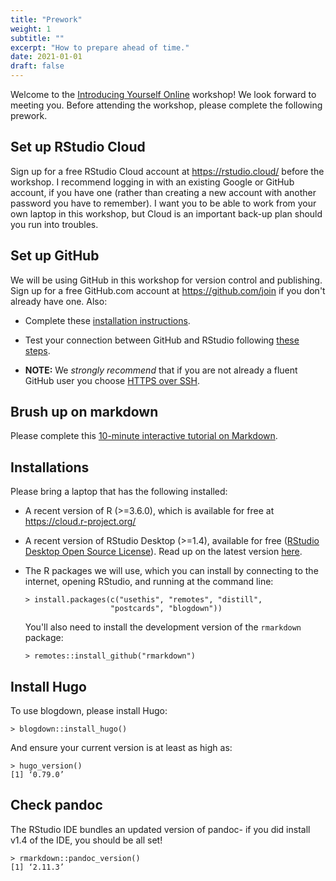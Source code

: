 ```yaml
---
title: "Prework"
weight: 1
subtitle: ""
excerpt: "How to prepare ahead of time."
date: 2021-01-01
draft: false
---
```


Welcome to the [Introducing Yourself Online](/) workshop! We look forward to meeting you. Before attending the workshop, please complete the following prework.

## Set up RStudio Cloud

Sign up for a free RStudio Cloud account at https://rstudio.cloud/ before the workshop. I recommend logging in with an existing Google or GitHub account, if you have one (rather than creating a new account with another password you have to remember). I want you to be able to work from your own laptop in this workshop, but Cloud is an important back-up plan should you run into troubles.

## Set up GitHub

We will be using GitHub in this workshop for version control and publishing. Sign up for a free GitHub.com account at <https://github.com/join> if you don't already have one. Also:

+ Complete these [installation instructions](https://happygitwithr.com/install-intro.html).
    
+ Test your connection between GitHub and RStudio following [these steps](https://happygitwithr.com/connect-intro.html). 
    
+ **NOTE:** We *strongly recommend* that if you are not already a fluent GitHub user you choose [HTTPS over SSH](https://happygitwithr.com/credential-caching.html).

## Brush up on markdown

Please complete this [10-minute interactive tutorial on Markdown](https://commonmark.org/help/tutorial/). 

## Installations

Please bring a laptop that has the following installed:

+ A recent version of R (>=3.6.0), which is available for free at https://cloud.r-project.org/
    
+ A recent version of RStudio Desktop (>=1.4), available for free ([RStudio Desktop Open Source License](https://www.rstudio.com/products/rstudio/download/#download)). Read up on the latest version [here](https://blog.rstudio.com/2021/01/19/announcing-rstudio-1-4/).
    
+ The R packages we will use, which you can install by connecting to the internet, opening RStudio, and running at the command line:

    ```
    > install.packages(c("usethis", "remotes", "distill", 
                       "postcards", "blogdown"))
    ```
    
    You'll also need to install the development version of the `rmarkdown` package:
    
    ```
    > remotes::install_github("rmarkdown")
    ```

## Install Hugo

To use blogdown, please install Hugo:
```
> blogdown::install_hugo()
```

And ensure your current version is at least as high as:
```
> hugo_version()
[1] ‘0.79.0’
```

## Check pandoc

The RStudio IDE bundles an updated version of pandoc- if you did install v1.4 of the IDE, you should be all set!

```
> rmarkdown::pandoc_version()
[1] ‘2.11.3’
```
